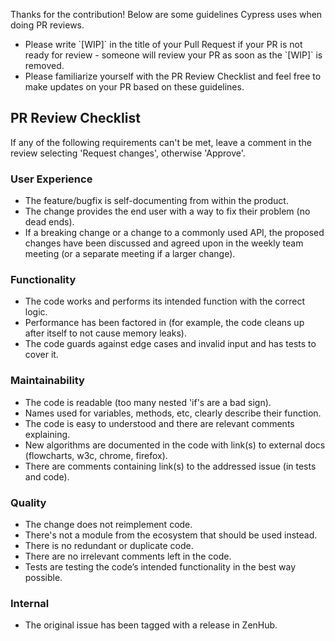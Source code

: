 <!--
  this comment will be posted automatically by Cypress bot whenever someone opens a pull request,
  and it helps the reviewer from Cypress team to ensure the change is solid.
-->
Thanks for the contribution! Below are some guidelines Cypress uses when doing PR reviews.

- Please write \`[WIP]\` in the title of your Pull Request if your PR is not ready for review - someone will review your PR as soon as the \`[WIP]\` is removed.
- Please familiarize yourself with the PR Review Checklist and feel free to make updates on your PR based on these guidelines.

## PR Review Checklist

If any of the following requirements can't be met, leave a comment in the review selecting 'Request changes', otherwise 'Approve'.

### User Experience

- The feature/bugfix is self-documenting from within the product.
- The change provides the end user with a way to fix their problem (no dead ends).
- If a breaking change or a change to a commonly used API, the proposed changes have been discussed and agreed upon in the weekly team meeting (or a separate meeting if a larger change).

### Functionality

- The code works and performs its intended function with the correct logic.
- Performance has been factored in (for example, the code cleans up after itself to not cause memory leaks).
- The code guards against edge cases and invalid input and has tests to cover it.

### Maintainability

- The code is readable (too many nested 'if's are a bad sign).
- Names used for variables, methods, etc, clearly describe their function.
- The code is easy to understood and there are relevant comments explaining.
- New algorithms are documented in the code with link(s) to external docs (flowcharts, w3c, chrome, firefox).
- There are comments containing link(s) to the addressed issue (in tests and code).

### Quality

- The change does not reimplement code.
- There's not a module from the ecosystem that should be used instead.
- There is no redundant or duplicate code.
- There are no irrelevant comments left in the code.
- Tests are testing the code’s intended functionality in the best way possible.

### Internal

- The original issue has been tagged with a release in ZenHub.
